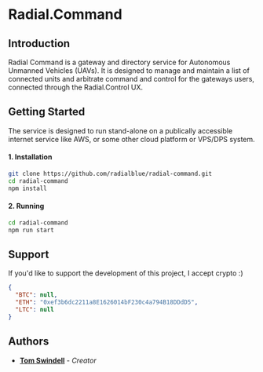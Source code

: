 # Radial.Command

## Introduction

Radial Command is a gateway and directory service for Autonomous Unmanned Vehicles (UAVs). It is designed to manage and maintain a list of connected units and arbitrate command and control for the gateways users, connected through the Radial.Control UX.

## Getting Started

The service is designed to run stand-alone on a publically accessible internet service like
AWS, or some other cloud platform or VPS/DPS system.

#### 1. Installation

```bash
git clone https://github.com/radialblue/radial-command.git
cd radial-command
npm install
```

#### 2. Running

```bash
cd radial-command
npm run start
```

## Support

If you'd like to support the development of this project, I accept
crypto :)

```json
{
  "BTC": null,
  "ETH": "0xef3b6dc2211a8E1626014bF230c4a794B18DDdD5",
  "LTC": null
}
```

## Authors

* [**Tom Swindell**](https://github.com/tswindell) - *Creator*